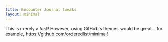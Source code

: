 ```yaml
---
title: Encounter Journal tweaks
layout: minimal
---
```


This is merely a *test*!
However, using GitHub's themes would be great... for example, https://github.com/orderedlist/minimal!
